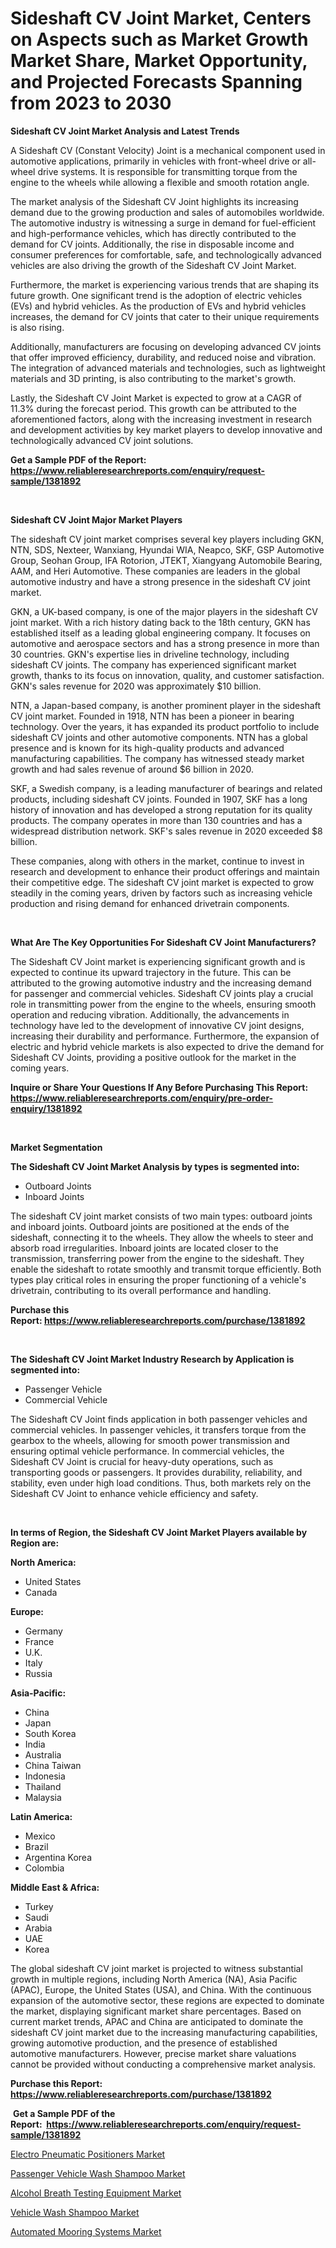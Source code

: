 <p><h1>Sideshaft CV Joint Market, Centers on Aspects such as Market Growth Market Share, Market Opportunity, and Projected Forecasts Spanning from 2023 to 2030</h1></p><p><strong>Sideshaft CV Joint Market Analysis and Latest Trends</strong></p>
<p><p>A Sideshaft CV (Constant Velocity) Joint is a mechanical component used in automotive applications, primarily in vehicles with front-wheel drive or all-wheel drive systems. It is responsible for transmitting torque from the engine to the wheels while allowing a flexible and smooth rotation angle.</p><p>The market analysis of the Sideshaft CV Joint highlights its increasing demand due to the growing production and sales of automobiles worldwide. The automotive industry is witnessing a surge in demand for fuel-efficient and high-performance vehicles, which has directly contributed to the demand for CV joints. Additionally, the rise in disposable income and consumer preferences for comfortable, safe, and technologically advanced vehicles are also driving the growth of the Sideshaft CV Joint Market.</p><p>Furthermore, the market is experiencing various trends that are shaping its future growth. One significant trend is the adoption of electric vehicles (EVs) and hybrid vehicles. As the production of EVs and hybrid vehicles increases, the demand for CV joints that cater to their unique requirements is also rising.</p><p>Additionally, manufacturers are focusing on developing advanced CV joints that offer improved efficiency, durability, and reduced noise and vibration. The integration of advanced materials and technologies, such as lightweight materials and 3D printing, is also contributing to the market's growth.</p><p>Lastly, the Sideshaft CV Joint Market is expected to grow at a CAGR of 11.3% during the forecast period. This growth can be attributed to the aforementioned factors, along with the increasing investment in research and development activities by key market players to develop innovative and technologically advanced CV joint solutions.</p></p>
<p><strong>Get a Sample PDF of the Report:&nbsp; <a href="https://www.reliableresearchreports.com/enquiry/request-sample/1381892">https://www.reliableresearchreports.com/enquiry/request-sample/1381892</a></strong></p>
<p>&nbsp;</p>
<p><strong>Sideshaft CV Joint Major Market Players</strong></p>
<p><p>The sideshaft CV joint market comprises several key players including GKN, NTN, SDS, Nexteer, Wanxiang, Hyundai WIA, Neapco, SKF, GSP Automotive Group, Seohan Group, IFA Rotorion, JTEKT, Xiangyang Automobile Bearing, AAM, and Heri Automotive. These companies are leaders in the global automotive industry and have a strong presence in the sideshaft CV joint market.</p><p>GKN, a UK-based company, is one of the major players in the sideshaft CV joint market. With a rich history dating back to the 18th century, GKN has established itself as a leading global engineering company. It focuses on automotive and aerospace sectors and has a strong presence in more than 30 countries. GKN's expertise lies in driveline technology, including sideshaft CV joints. The company has experienced significant market growth, thanks to its focus on innovation, quality, and customer satisfaction. GKN's sales revenue for 2020 was approximately $10 billion.</p><p>NTN, a Japan-based company, is another prominent player in the sideshaft CV joint market. Founded in 1918, NTN has been a pioneer in bearing technology. Over the years, it has expanded its product portfolio to include sideshaft CV joints and other automotive components. NTN has a global presence and is known for its high-quality products and advanced manufacturing capabilities. The company has witnessed steady market growth and had sales revenue of around $6 billion in 2020.</p><p>SKF, a Swedish company, is a leading manufacturer of bearings and related products, including sideshaft CV joints. Founded in 1907, SKF has a long history of innovation and has developed a strong reputation for its quality products. The company operates in more than 130 countries and has a widespread distribution network. SKF's sales revenue in 2020 exceeded $8 billion.</p><p>These companies, along with others in the market, continue to invest in research and development to enhance their product offerings and maintain their competitive edge. The sideshaft CV joint market is expected to grow steadily in the coming years, driven by factors such as increasing vehicle production and rising demand for enhanced drivetrain components.</p></p>
<p>&nbsp;</p>
<p><strong>What Are The Key Opportunities For Sideshaft CV Joint Manufacturers?</strong></p>
<p><p>The Sideshaft CV Joint market is experiencing significant growth and is expected to continue its upward trajectory in the future. This can be attributed to the growing automotive industry and the increasing demand for passenger and commercial vehicles. Sideshaft CV joints play a crucial role in transmitting power from the engine to the wheels, ensuring smooth operation and reducing vibration. Additionally, the advancements in technology have led to the development of innovative CV joint designs, increasing their durability and performance. Furthermore, the expansion of electric and hybrid vehicle markets is also expected to drive the demand for Sideshaft CV Joints, providing a positive outlook for the market in the coming years.</p></p>
<p><strong>Inquire or Share Your Questions If Any Before Purchasing This Report: <a href="https://www.reliableresearchreports.com/enquiry/pre-order-enquiry/1381892">https://www.reliableresearchreports.com/enquiry/pre-order-enquiry/1381892</a></strong></p>
<p>&nbsp;</p>
<p><strong>Market Segmentation</strong></p>
<p><strong>The Sideshaft CV Joint Market Analysis by types is segmented into:</strong></p>
<p><ul><li>Outboard Joints</li><li>Inboard Joints</li></ul></p>
<p><p>The sideshaft CV joint market consists of two main types: outboard joints and inboard joints. Outboard joints are positioned at the ends of the sideshaft, connecting it to the wheels. They allow the wheels to steer and absorb road irregularities. Inboard joints are located closer to the transmission, transferring power from the engine to the sideshaft. They enable the sideshaft to rotate smoothly and transmit torque efficiently. Both types play critical roles in ensuring the proper functioning of a vehicle's drivetrain, contributing to its overall performance and handling.</p></p>
<p><strong>Purchase this Report:&nbsp;<a href="https://www.reliableresearchreports.com/purchase/1381892">https://www.reliableresearchreports.com/purchase/1381892</a></strong></p>
<p>&nbsp;</p>
<p><strong>The Sideshaft CV Joint Market Industry Research by Application is segmented into:</strong></p>
<p><ul><li>Passenger Vehicle</li><li>Commercial Vehicle</li></ul></p>
<p><p>The Sideshaft CV Joint finds application in both passenger vehicles and commercial vehicles. In passenger vehicles, it transfers torque from the gearbox to the wheels, allowing for smooth power transmission and ensuring optimal vehicle performance. In commercial vehicles, the Sideshaft CV Joint is crucial for heavy-duty operations, such as transporting goods or passengers. It provides durability, reliability, and stability, even under high load conditions. Thus, both markets rely on the Sideshaft CV Joint to enhance vehicle efficiency and safety.</p></p>
<p>&nbsp;</p>
<p><strong>In terms of Region, the Sideshaft CV Joint Market Players available by Region are:</strong></p>
<p>
    <p> <strong> North America: </strong>
        <ul>
            <li>United States</li>
            <li>Canada</li>
        </ul>
        </p> 
    <p> <strong> Europe: </strong>
        <ul>
            <li>Germany</li>
            <li>France</li>
            <li>U.K.</li>
            <li>Italy</li>
            <li>Russia</li>
        </ul>
        </p> 
    <p> <strong> Asia-Pacific: </strong>
        <ul>
            <li>China</li>
            <li>Japan</li>
            <li>South Korea</li>
            <li>India</li>
            <li>Australia</li>
            <li>China Taiwan</li>
            <li>Indonesia</li>
            <li>Thailand</li>
            <li>Malaysia</li>
        </ul>
        </p> 
    <p> <strong> Latin America: </strong>
        <ul>
            <li>Mexico</li>
            <li>Brazil</li>
            <li>Argentina Korea</li>
            <li>Colombia</li>
        </ul>
        </p> 
    <p> <strong> Middle East & Africa: </strong>
        <ul>
            <li>Turkey</li>
            <li>Saudi</li>
            <li>Arabia</li>
            <li>UAE</li>
            <li>Korea</li>
        </ul>
    </p>
    </p>
<p><p>The global sideshaft CV joint market is projected to witness substantial growth in multiple regions, including North America (NA), Asia Pacific (APAC), Europe, the United States (USA), and China. With the continuous expansion of the automotive sector, these regions are expected to dominate the market, displaying significant market share percentages. Based on current market trends, APAC and China are anticipated to dominate the sideshaft CV joint market due to the increasing manufacturing capabilities, growing automotive production, and the presence of established automotive manufacturers. However, precise market share valuations cannot be provided without conducting a comprehensive market analysis.</p></p>
<p><strong>Purchase this Report: <a href="https://www.reliableresearchreports.com/purchase/1381892">https://www.reliableresearchreports.com/purchase/1381892</a></strong></p>
<p>&nbsp;<strong>Get a Sample PDF of the Report:&nbsp;&nbsp;<a href="https://www.reliableresearchreports.com/enquiry/request-sample/1381892">https://www.reliableresearchreports.com/enquiry/request-sample/1381892</a></strong></p>
<p><strong></strong></p>
<p><p><a href="https://medium.com/@reportprime03/electro-pneumatic-positioners-market-size-reveals-the-best-marketing-channels-in-global-industry-8e67cdbbdc2c">Electro Pneumatic Positioners Market</a></p><p><a href="https://github.com/lilstefpacute/Market-Research-Report-List-1/blob/main/passenger-vehicle-wash-shampoo-market.md">Passenger Vehicle Wash Shampoo Market</a></p><p><a href="https://medium.com/@reportprime01/alcohol-breath-testing-equipment-market-exploring-market-share-market-trends-and-future-growth-77af3d349da5">Alcohol Breath Testing Equipment Market</a></p><p><a href="https://github.com/AKSHATREPORTPRIME/Market-Research-Report-List-1/blob/main/vehicle-wash-shampoo-market.md">Vehicle Wash Shampoo Market</a></p><p><a href="https://www.linkedin.com/pulse/automated-mooring-systems-market-size-2023-2030-global-industrial-tbbte/">Automated Mooring Systems Market</a></p></p>